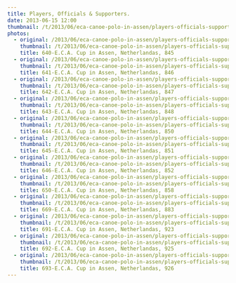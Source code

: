 ```yaml
---
title: Players, Officials & Supporters.
date: 2013-06-15 12:00
thumbnail: /t/2013/06/eca-canoe-polo-in-assen/players-officials-supporters-4/640-e.c.a.-cup-in-assen-netherlandas-845.jpg
photos:
  - original: /2013/06/eca-canoe-polo-in-assen/players-officials-supporters-4/640-e.c.a.-cup-in-assen-netherlandas-845.jpg
    thumbnail: /t/2013/06/eca-canoe-polo-in-assen/players-officials-supporters-4/640-e.c.a.-cup-in-assen-netherlandas-845.jpg
    title: 640-E.C.A. Cup in Assen, Netherlandas, 845
  - original: /2013/06/eca-canoe-polo-in-assen/players-officials-supporters-4/641-e.c.a.-cup-in-assen-netherlandas-846.jpg
    thumbnail: /t/2013/06/eca-canoe-polo-in-assen/players-officials-supporters-4/641-e.c.a.-cup-in-assen-netherlandas-846.jpg
    title: 641-E.C.A. Cup in Assen, Netherlandas, 846
  - original: /2013/06/eca-canoe-polo-in-assen/players-officials-supporters-4/642-e.c.a.-cup-in-assen-netherlandas-847.jpg
    thumbnail: /t/2013/06/eca-canoe-polo-in-assen/players-officials-supporters-4/642-e.c.a.-cup-in-assen-netherlandas-847.jpg
    title: 642-E.C.A. Cup in Assen, Netherlandas, 847
  - original: /2013/06/eca-canoe-polo-in-assen/players-officials-supporters-4/643-e.c.a.-cup-in-assen-netherlandas-848.jpg
    thumbnail: /t/2013/06/eca-canoe-polo-in-assen/players-officials-supporters-4/643-e.c.a.-cup-in-assen-netherlandas-848.jpg
    title: 643-E.C.A. Cup in Assen, Netherlandas, 848
  - original: /2013/06/eca-canoe-polo-in-assen/players-officials-supporters-4/644-e.c.a.-cup-in-assen-netherlandas-850.jpg
    thumbnail: /t/2013/06/eca-canoe-polo-in-assen/players-officials-supporters-4/644-e.c.a.-cup-in-assen-netherlandas-850.jpg
    title: 644-E.C.A. Cup in Assen, Netherlandas, 850
  - original: /2013/06/eca-canoe-polo-in-assen/players-officials-supporters-4/645-e.c.a.-cup-in-assen-netherlandas-851.jpg
    thumbnail: /t/2013/06/eca-canoe-polo-in-assen/players-officials-supporters-4/645-e.c.a.-cup-in-assen-netherlandas-851.jpg
    title: 645-E.C.A. Cup in Assen, Netherlandas, 851
  - original: /2013/06/eca-canoe-polo-in-assen/players-officials-supporters-4/646-e.c.a.-cup-in-assen-netherlandas-852.jpg
    thumbnail: /t/2013/06/eca-canoe-polo-in-assen/players-officials-supporters-4/646-e.c.a.-cup-in-assen-netherlandas-852.jpg
    title: 646-E.C.A. Cup in Assen, Netherlandas, 852
  - original: /2013/06/eca-canoe-polo-in-assen/players-officials-supporters-4/650-e.c.a.-cup-in-assen-netherlandas-858.jpg
    thumbnail: /t/2013/06/eca-canoe-polo-in-assen/players-officials-supporters-4/650-e.c.a.-cup-in-assen-netherlandas-858.jpg
    title: 650-E.C.A. Cup in Assen, Netherlandas, 858
  - original: /2013/06/eca-canoe-polo-in-assen/players-officials-supporters-4/669-e.c.a.-cup-in-assen-netherlandas-883.jpg
    thumbnail: /t/2013/06/eca-canoe-polo-in-assen/players-officials-supporters-4/669-e.c.a.-cup-in-assen-netherlandas-883.jpg
    title: 669-E.C.A. Cup in Assen, Netherlandas, 883
  - original: /2013/06/eca-canoe-polo-in-assen/players-officials-supporters-4/691-e.c.a.-cup-in-assen-netherlandas-923.jpg
    thumbnail: /t/2013/06/eca-canoe-polo-in-assen/players-officials-supporters-4/691-e.c.a.-cup-in-assen-netherlandas-923.jpg
    title: 691-E.C.A. Cup in Assen, Netherlandas, 923
  - original: /2013/06/eca-canoe-polo-in-assen/players-officials-supporters-4/692-e.c.a.-cup-in-assen-netherlandas-925.jpg
    thumbnail: /t/2013/06/eca-canoe-polo-in-assen/players-officials-supporters-4/692-e.c.a.-cup-in-assen-netherlandas-925.jpg
    title: 692-E.C.A. Cup in Assen, Netherlandas, 925
  - original: /2013/06/eca-canoe-polo-in-assen/players-officials-supporters-4/693-e.c.a.-cup-in-assen-netherlandas-926.jpg
    thumbnail: /t/2013/06/eca-canoe-polo-in-assen/players-officials-supporters-4/693-e.c.a.-cup-in-assen-netherlandas-926.jpg
    title: 693-E.C.A. Cup in Assen, Netherlandas, 926
---
```

